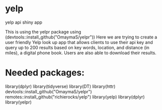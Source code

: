 # yelp
yelp api shiny app

This is using the yelpr package using (devtools::install_github("OmaymaS/yelpr"))
Here we are trying to create a user friendly Yelp look up app that allows clients to use their api key and query up to 200 results based on key words, 
location, and distance (in miles), a digital phone book. Users are also able to download their results. 

# Needed packages:

library(dplyr)
library(tidyverse)
library(DT)
library(httr)
devtools::install_github("OmaymaS/yelpr")
remotes::install_github("richierocks/yelp")
library(yelp)
library(dplyr)
library(yelpr)
